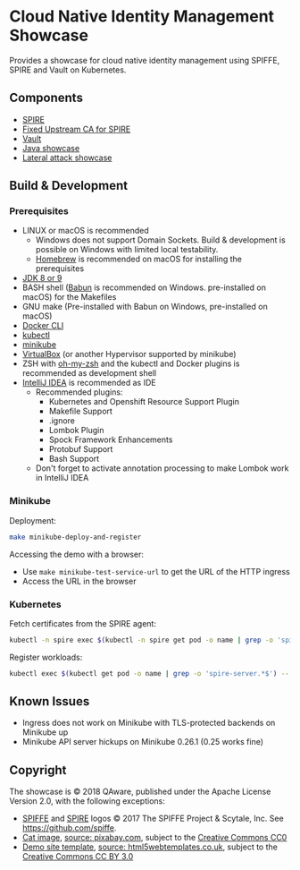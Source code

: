 # Cloud Native Identity Management Showcase 

Provides a showcase for cloud native identity management using SPIFFE, SPIRE and Vault on Kubernetes.

## Components
- [SPIRE](spire)
- [Fixed Upstream CA for SPIRE](upstream-ca)
- [Vault](vault)
- [Java showcase](cloudid)
- [Lateral attack showcase](attack)


## Build & Development

### Prerequisites
- LINUX or macOS is recommended
    - Windows does not support Domain Sockets. Build & development is possible on Windows with limited local testability.
    - [Homebrew](https://brew.sh/) is recommended on macOS for installing the prerequisites
- [JDK 8 or 9](http://www.oracle.com/technetwork/java/javase/downloads/index.html)
- BASH shell ([Babun](https://babun.github.io/) is recommended on Windows. pre-installed on macOS) for the Makefiles
- GNU make (Pre-installed with Babun on Windows, pre-installed on macOS)
- [Docker CLI](https://docs.docker.com/docker-cloud/installing-cli/)
- [kubectl](https://kubernetes.io/docs/tasks/tools/install-kubectl/)
- [minikube](https://kubernetes.io/docs/tasks/tools/install-minikube/)
- [VirtualBox](https://www.virtualbox.org/) (or another Hypervisor supported by minikube)
- ZSH with [oh-my-zsh](https://github.com/robbyrussell/oh-my-zsh) and the kubectl and Docker plugins is recommended as development shell
- [IntelliJ IDEA](https://www.jetbrains.com/idea/) is recommended as IDE    
    - Recommended plugins:
        - Kubernetes and Openshift Resource Support Plugin
        - Makefile Support
        - .ignore
        - Lombok Plugin
        - Spock Framework Enhancements
        - Protobuf Support
        - Bash Support
    - Don't forget to activate annotation processing to make Lombok work in IntelliJ IDEA

### Minikube

Deployment:
```bash
make minikube-deploy-and-register
```

Accessing the demo with a browser:
- Use `make minikube-test-service-url` to get the URL of the HTTP ingress
- Access the URL in the browser


### Kubernetes

Fetch certificates from the SPIRE agent:
```bash
kubectl -n spire exec $(kubectl -n spire get pod -o name | grep -o 'spire-agent.*$') -- /opt/spire/spire-agent api fetch -socketPath /spire/socket/agent.sock -write /root && kubectl -n spire cp $(kubectl -n spire get pod -o name | grep -o 'spire-agent.*$'):/root .
```

Register workloads:
```bash
kubectl exec $(kubectl get pod -o name | grep -o 'spire-server.*$') -- /opt/spire/spire-server register -parentID spiffe://cloudid.qaware.de/k8s/node/minikube -spiffeID spiffe://cloudid.qaware.de/host/workload -selector k8s:ns:default
```

## Known Issues
- Ingress does not work on Minikube with TLS-protected backends on Minikube up
- Minikube API server hickups on Minikube 0.26.1 (0.25 works fine)


## Copyright

The showcase is © 2018 QAware, published under the Apache License Version 2.0, with the following exceptions:
- [SPIFFE](static/img/spiffe_logo.png) and [SPIRE](static/img/spire_logo.png) logos © 2017 The SPIFFE Project & Scytale, Inc. See https://github.com/spiffe.
- [Cat image](static/img/cat-2483826_1280.jpg), [source: pixabay.com](https://pixabay.com/de/katze-lustig-doof-gesicht-tier-2483826/), subject to the [Creative Commons CC0](https://creativecommons.org/publicdomain/zero/1.0/deed.de)
- [Demo site template](templates/demo.html), [source: html5webtemplates.co.uk](https://www.html5webtemplates.co.uk/templates/colour_orange/index.html), subject to the [Creative Commons CC BY 3.0](https://creativecommons.org/licenses/by/3.0/)
